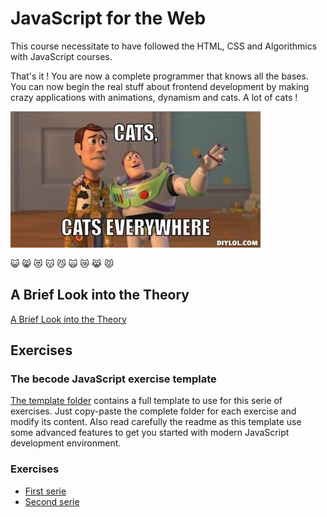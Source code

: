 
# JavaScript for the Web

This course necessitate to have followed the HTML, CSS and Algorithmics with JavaScript courses.

That's it ! You are now a complete programmer that knows all the bases. You can now begin the real stuff about frontend development by making crazy applications with animations, dynamism and cats. A lot of cats !

![cats](./cats.jpg)

:smiley_cat: :smile_cat: :heart_eyes_cat: :kissing_cat: :smirk_cat: :scream_cat: :crying_cat_face:	:joy_cat: :pouting_cat:

## A Brief Look into the Theory

[A Brief Look into the Theory](./theory.md)

## Exercises

### The becode JavaScript exercise template

[The template folder](./template) contains a full template to use for this serie of exercises. Just copy-paste the complete folder for each exercise and modify its content. Also read carefully the readme as this template use some advanced features to get you started with modern JavaScript development environment.

### Exercises

* [First serie](./ex-01.md)
* [Second serie](./ex-02.md)
